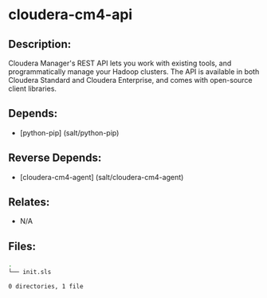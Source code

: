 # cloudera-cm4-api

## Description:

Cloudera Manager's REST API lets you work with existing tools, and
programmatically manage your Hadoop clusters. The API is available in both
Cloudera Standard and Cloudera Enterprise, and comes with open-source client
libraries.

## Depends:

  -  [python-pip] (salt/python-pip)

## Reverse Depends:

  -  [cloudera-cm4-agent] (salt/cloudera-cm4-agent)

## Relates:

  -  N/A

## Files:

```bash
.
└── init.sls

0 directories, 1 file
```
